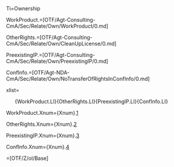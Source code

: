 Ti=Ownership

WorkProduct.=[OTF/Agt-Consulting-CmA/Sec/Relate/Own/WorkProduct/0.md]

OtherRights.=[OTF/Agt-Consulting-CmA/Sec/Relate/Own/CleanUpLicense/0.md]

PreexistingIP.=[OTF/Agt-Consulting-CmA/Sec/Relate/Own/PreexistingIP/0.md]

ConfInfo.=[OTF/Agt-NDA-CmA/Sec/Relate/Own/NoTransferOfRightsInConfInfo/0.md]

xlist=<ol>{WorkProduct.LI}{OtherRights.LI}{PreexistingIP.LI}{ConfInfo.LI}</ol>

WorkProduct.Xnum={Xnum}.<a href="#Relate.Own.WorkProduct.Sec" class="xref">1</a>

OtherRights.Xnum={Xnum}.<a href="#Relate.Own.OtherRights.Sec" class="xref">2</a>

PreexistingIP.Xnum={Xnum}.<a href="#Relate.Own.PreexistingIP.Sec" class="xref">3</a>

ConfInfo.Xnum={Xnum}.<a href="#Relate.Own.ConfInfo.Sec" class="xref">4</a>

=[OTF/Z/ol/Base]
